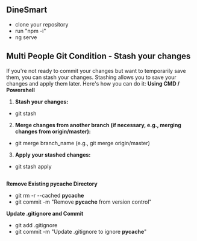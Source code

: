 ## DineSmart

- clone your repository
- run "npm -i"
- ng serve

## Multi People Git Condition - Stash your changes

If you're not ready to commit your changes but want to temporarily save them, you can stash your changes. Stashing allows you to save your changes and apply them later. Here's how you can do it:
**Using CMD / Powershell**

1. **Stash your changes:**

- git stash

2. **Merge changes from another branch (if necessary, e.g., merging changes from origin/master):**

- git merge branch_name (e.g., git merge origin/master)

3. **Apply your stashed changes:**

- git stash apply

##

**Remove Existing **pycache** Directory**

- git rm -r --cached **pycache**
- git commit -m "Remove **pycache** from version control"

**Update .gitignore and Commit**

- git add .gitignore
- git commit -m "Update .gitignore to ignore **pycache**"
